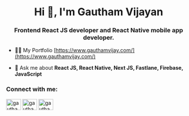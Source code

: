 <h1 align="center">Hi 👋, I'm Gautham Vijayan</h1>
<h3 align="center">Frontend React JS developer and React Native mobile app developer.</h3>

- 👨‍💻 My Portfolio [https://www.gauthamvijay.com/](https://www.gauthamvijay.com/)

- 💬 Ask me about **React JS, React Native, Next JS, Fastlane, Firebase, JavaScript**

<h3 align="left">Connect with me:</h3>

<p align="left">
<a href="https://dev.to/gautham495" target="blank"><img align="center" src="https://cdn.jsdelivr.net/npm/simple-icons@3.0.1/icons/dev-dot-to.svg" alt="gautham495" height="30" width="40" /></a>
<a href="https://twitter.com/GauthamVijay495" target="blank"><img align="center" src="https://cdn.jsdelivr.net/npm/simple-icons@3.0.1/icons/twitter.svg" alt="gautham495" height="30" width="40" /></a>
<a href="https://www.linkedin.com/in/gautham-vijayan-a15722184" target="blank"><img align="center" src="https://cdn.jsdelivr.net/npm/simple-icons@3.0.1/icons/linkedin.svg" alt="gautham vijayan" height="30" width="40" /></a>

</p>

